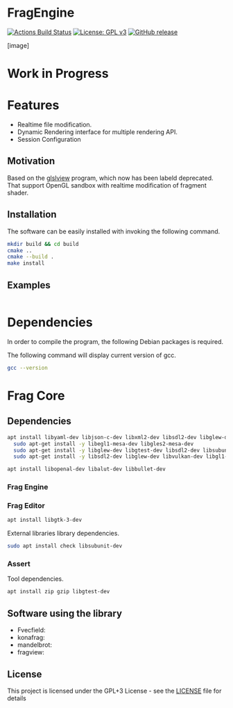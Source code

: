 # FragEngine
[![Actions Build Status](https://github.com/voldien/fragview/workflows/FragEngine/badge.svg?branch=master)](https://github.com/voldien/fragview/actions)
[![License: GPL v3](https://img.shields.io/badge/License-GPLv3-blue.svg)](https://www.gnu.org/licenses/gpl-3.0)
[![GitHub release](https://img.shields.io/github/release/voldien/fragview.svg)](https://github.com/voldien/fragview/releases)
<!-- TODO, LGMT, version  -->

[image]

# Work in Progress

# Features
* Realtime file modification.
* Dynamic Rendering interface for multiple rendering API.
* Session Configuration

## Motivation
Based on the [glslview](https://github.com/voldien/glslview) program, which now has been labeld deprecated. That support OpenGL sandbox with realtime
modification of fragment shader.

## Installation
The software can be easily installed with invoking the following command.
```bash
mkdir build && cd build
cmake ..
cmake --build .
make install
```

## Examples

```c

```


# Dependencies #
In order to compile the program, the following Debian packages is required. 

The following command will display current version of gcc.
```bash
gcc --version
```

# Frag Core #


## Dependencies ##
```bash
apt install libyaml-dev libjson-c-dev libxml2-dev libsdl2-dev libglew-dev libvulkan-dev libgl1-mesa-dev opencl-headers libzip-dev libfswatch-dev libfreeimage-dev libavcodec-dev libavfilter-dev libavformat-dev  libassimp-dev libfreetype6-dev 
  sudo apt-get install -y libegl1-mesa-dev libgles2-mesa-dev
  sudo apt-get install -y libglew-dev libgtest-dev libsdl2-dev libsubunit-dev
  sudo apt-get install -y libsdl2-dev libglew-dev libvulkan-dev libgl1-mesa-dev opencl-headers libzip-dev libfswatch-dev libfreeimage-dev libfswatch-dev libxml2-dev
```

```bash
apt install libopenal-dev libalut-dev libbullet-dev
```

### Frag Engine ###

### Frag Editor ###
```bash
apt install libgtk-3-dev
```
External libraries library dependencies.
```bash
sudo apt install check libsubunit-dev
```
### Assert ###
Tool dependencies.
```bash
apt install zip gzip libgtest-dev 
```

## Software using the library

* Fvecfield: []()
* konafrag: []()
* mandelbrot: []()
* fragview: []()


## License
This project is licensed under the GPL+3 License - see the [LICENSE](LICENSE) file for details
